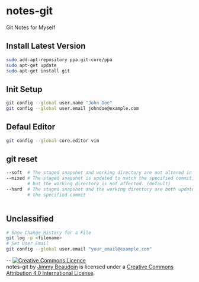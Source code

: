 # notes-git
Git Notes for Myself

## Install Latest Version
```sh
sudo add-apt-repository ppa:git-core/ppa
sudo apt-get update
sudo apt-get install git
```
## Init Setup
```sh
git config --global user.name "John Doe"
git config --global user.email johndoe@example.com
```
## Defaul Editor
```sh
git config --global core.editor vim
```

## git reset
```sh
--soft  # The staged snapshot and working directory are not altered in any way
--mixed # The staged snapshot is updated to match the specified commit, 
        # but the working directory is not affected. (default)
--hard  # The staged snapshot and the working directory are both updated to match
        # the specified commit
        
```
## Unclassified
```sh
# Show Change History for a File
git log -p <filename> 
# Set User Email
git config --global user.email "your_email@example.com"
```

--
<a rel="license" href="http://creativecommons.org/licenses/by/4.0/"><img alt="Creative Commons Licence" style="border-width:0" src="https://i.creativecommons.org/l/by/4.0/80x15.png" /></a><br /><span xmlns:dct="http://purl.org/dc/terms/" property="dct:title">notes-git</span> by <a xmlns:cc="http://creativecommons.org/ns#" href="http://jim-beaudoin.com" property="cc:attributionName" rel="cc:attributionURL">Jimmy Beaudoin</a> is licensed under a <a rel="license" href="http://creativecommons.org/licenses/by/4.0/">Creative Commons Attribution 4.0 International License</a>.
